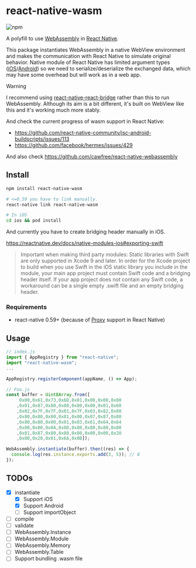 # react-native-wasm

![npm](https://img.shields.io/npm/v/react-native-wasm)

A polyfill to use [WebAssembly](https://webassembly.org/) in [React Native](https://github.com/facebook/react-native).

This package instantiates WebAssembly in a native WebView environment and makes the communication with React Native to simulate original behavior.
Native module of React Native has limited argument types ([iOS](https://reactnative.dev/docs/native-modules-ios#argument-types)/[Android](https://reactnative.dev/docs/native-modules-android#argument-types)) so we need to serialize/deserialize the exchanged data, which may have some overhead but will work as in a web app.

> [!WARNING]
> 
> I recommend using [react-native-react-bridge](https://github.com/inokawa/react-native-react-bridge) rather than this to run WebAssembly. Although its aim is a bit different, it's built on WebView like this and it's working much more stably.
> 
> And check the current progress of wasm support in React Native:
> 
> - https://github.com/react-native-community/jsc-android-buildscripts/issues/113
> - https://github.com/facebook/hermes/issues/429
> 
> And also check https://github.com/cawfree/react-native-webassembly

## Install

```sh
npm install react-native-wasm

# <=0.59 you have to link manually.
react-native link react-native-wasm

# In iOS
cd ios && pod install
```

And currently you have to create bridging header manually in iOS.

https://reactnative.dev/docs/native-modules-ios#exporting-swift

> Important when making third party modules: Static libraries with Swift are only supported in Xcode 9 and later. In order for the Xcode project to build when you use Swift in the iOS static library you include in the module, your main app project must contain Swift code and a bridging header itself. If your app project does not contain any Swift code, a workaround can be a single empty .swift file and an empty bridging header.

### Requirements

- react-native 0.59+ (because of [Proxy](https://developer.mozilla.org/en-US/docs/Web/JavaScript/Reference/Global_Objects/Proxy) support in React Native)

## Usage

```javascript
// index.js
import { AppRegistry } from "react-native";
import "react-native-wasm";
...

AppRegistry.registerComponent(appName, () => App);

// Foo.js
const buffer = Uint8Array.from([
	 0x00,0x61,0x73,0x6D,0x01,0x00,0x00,0x00
	,0x01,0x87,0x80,0x80,0x80,0x00,0x01,0x60
	,0x02,0x7F,0x7F,0x01,0x7F,0x03,0x82,0x80
	,0x80,0x80,0x00,0x01,0x00,0x07,0x87,0x80
	,0x80,0x80,0x00,0x01,0x03,0x61,0x64,0x64
	,0x00,0x00,0x0A,0x8D,0x80,0x80,0x80,0x00
	,0x01,0x87,0x80,0x80,0x80,0x00,0x00,0x20
	,0x00,0x20,0x01,0x6A,0x0B]);

WebAssembly.instantiate(buffer).then((res) => {
  console.log(res.instance.exports.add(3, 5)); // 8
});
```

## TODOs

- [x] instantiate
  - [x] Support iOS
  - [x] Support Android
  - [ ] Support importObject
- [ ] compile
- [ ] validate
- [ ] WebAssembly.Instance
- [ ] WebAssembly.Module
- [ ] WebAssembly.Memory
- [ ] WebAssembly.Table
- [ ] Support bundling .wasm file
